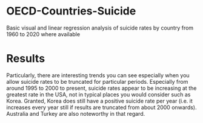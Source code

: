# OECD-Countries-Suicide
Basic visual and linear regression analysis of suicide rates by country from 1960 to 2020 where available


# Results

Particularly, there are interesting trends you can see especially when you allow suicide rates to be truncated for particular periods. Especially from around 1995 to 2000 to present, 
suicide rates appear to be increasing at the greatest rate in the USA, not in typical places you would consider such as Korea. Granted, Korea does still have a positive
suicide rate per year (i.e. it increases every year still if results are truncated from about 2000 onwards). Australia and Turkey are also noteworthy in that regard.
